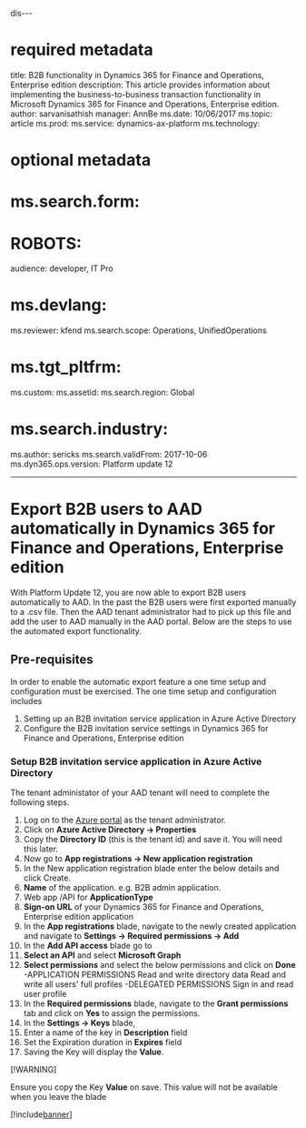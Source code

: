  dis---
# required metadata

title: B2B functionality in Dynamics 365 for Finance and Operations, Enterprise edition
description: This article provides information about implementing the business-to-business transaction functionality in Microsoft Dynamics 365 for Finance and Operations, Enterprise edition.
author: sarvanisathish
manager: AnnBe
ms.date: 10/06/2017
ms.topic: article
ms.prod: 
ms.service: dynamics-ax-platform
ms.technology: 

# optional metadata

# ms.search.form: 
# ROBOTS: 
audience: developer, IT Pro
# ms.devlang: 
ms.reviewer: kfend
ms.search.scope: Operations, UnifiedOperations
# ms.tgt_pltfrm: 
ms.custom: 
ms.assetid: 
ms.search.region: Global
# ms.search.industry: 
ms.author: sericks
ms.search.validFrom: 2017-10-06
ms.dyn365.ops.version: Platform update 12

---

# Export B2B users to AAD automatically in Dynamics 365 for Finance and Operations, Enterprise edition
With Platform Update 12, you are now able to export B2B users automatically to AAD. In the past the B2B users were first exported manually to a .csv file. Then the AAD tenant administrator had to pick up this file and add the user to AAD manually in the AAD portal. Below are the steps to use the automated export functionality.

## Pre-requisites
In order to enable the automatic export feature a one time setup and configuration must be exercised. The one time setup and configuration includes 
1. Setting up an B2B invitation service application in Azure Active Directory
2. Configure the B2B invitation service settings in Dynamics 365 for Finance and Operations, Enterprise edition

### Setup B2B invitation service application in Azure Active Directory
The tenant administator of your AAD tenant will need to complete the following steps.

1. Log on to the [Azure portal](https://portal.azure.com) as the tenant administrator. 
2. Click on **Azure Active Directory -> Properties**
3. Copy the **Directory ID** (this is the tenant id) and save it. You will need this later.
4. Now go to **App registrations -> New application registration**
5. In the New application registration blade enter the below details and click Create.
  1. **Name** of the application. e.g. B2B admin application.
  2. Web app /API for **ApplicationType**
  3. **Sign-on URL** of your Dynamics 365 for Finance and Operations, Enterprise edition application
6. In the **App registrations** blade, navigate to the newly created application and navigate to **Settings -> Required permissions -> Add**
7. In the **Add API access** blade go to 
  1. **Select an API** and select **Microsoft Graph**
  2. **Select permissions** and select the below permissions and click on **Done**
    -APPLICATION PERMISSIONS 
    Read and write directory data
    Read and write all users' full profiles
    -DELEGATED PERMISSIONS 
    Sign in and read user profile
8. In the **Required permissions** blade, navigate to the **Grant permissions** tab and click on **Yes** to assign the permissions.
9. In the **Settings -> Keys** blade, 
  1. Enter a name of the key in **Description** field
  2. Set the Expiration duration in **Expires** field
10. Saving the Key will display the **Value**. 

[!WARNING]

Ensure you copy the Key **Value** on save. This value will not be available when you leave the blade







  
  
  

[!include[banner](../includes/banner.md)]

